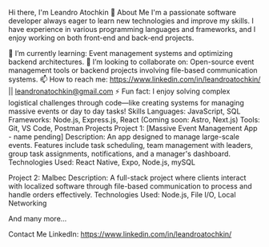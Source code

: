 Hi there, I'm Leandro Atochkin 👋
About Me
I'm a passionate software developer always eager to learn new technologies and improve my skills. I have experience in various programming languages and frameworks, and I enjoy working on both front-end and back-end projects.

🌱 I’m currently learning: Event management systems and optimizing backend architectures.
👯 I’m looking to collaborate on: Open-source event management tools or backend projects involving file-based communication systems.
📫 How to reach me: https://www.linkedin.com/in/leandroatochkin/ || leandronatochkin@gmail.com
⚡ Fun fact: I enjoy solving complex logistical challenges through code—like creating systems for managing massive events or day to day tasks!
Skills
Languages: JavaScript, SQL
Frameworks: Node.js, Express.js, React (Coming soon: Astro, Next.js)
Tools:  Git, VS Code, Postman
Projects
Project 1: [Massive Event Management App - name pending]
Description: An app designed to manage large-scale events. Features include task scheduling, team management with leaders, group task assignments, notifications, and a manager's dashboard.
Technologies Used: React Native, Expo, Node.js, mySQL

Project 2: Malbec
Description: A full-stack project where clients interact with localized software through file-based communication to process and handle orders effectively.
Technologies Used: Node.js, File I/O, Local Networking

And many more...



Contact Me
LinkedIn: https://www.linkedin.com/in/leandroatochkin/

